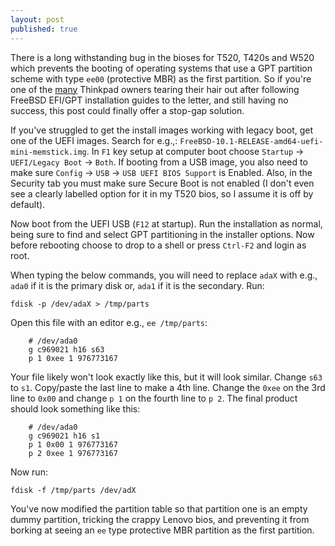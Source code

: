 ```yaml
---
layout: post
published: true
---
```


There is a long withstanding bug in the bioses for T520, T420s and W520 which prevents the booting of operating systems that use a GPT partition scheme with type `ee00` (protective MBR) as the first partition. So if you're one of the [many](http://forums.lenovo.com/t5/Linux-Discussion/Lenovo-Thinkpad-T520-doesn-t-boot-with-GPT-slices-on-FreeBSD-9/td-p/555317) Thinkpad owners tearing their hair out after following FreeBSD EFI/GPT installation guides to the letter, and still having no success, this post could finally offer a stop-gap solution. 

If you've struggled to get the install images working with legacy boot, get one of the UEFI images. Search for e.g.,: `FreeBSD-10.1-RELEASE-amd64-uefi-mini-memstick.img`. In `F1` key setup at computer boot choose `Startup` -> `UEFI/Legacy Boot` -> `Both`. If booting from a USB image, you also need to make sure `Config` -> `USB` -> `USB UEFI BIOS Support` is Enabled. Also, in the Security tab you must make sure Secure Boot is not enabled (I don't even see a clearly labelled option for it in my T520 bios, so I assume it is off by default).

Now boot from the UEFI USB (`F12` at startup). Run the installation as normal, being sure to find and select GPT partitioning in the installer options. Now before rebooting choose to drop to a shell or press `Ctrl-F2` and login as root.

When typing the below commands, you will need to replace `adaX` with e.g., `ada0` if it is the primary disk or, `ada1` if it is the secondary. Run:

```
fdisk -p /dev/adaX > /tmp/parts
```

Open this file with an editor e.g., `ee /tmp/parts`:

```
    # /dev/ada0
    g c969021 h16 s63
    p 1 0xee 1 976773167
```

Your file likely won't look exactly like this, but it will look similar. Change `s63` to `s1`. Copy/paste the last line to make a 4th line. Change the `0xee` on the 3rd line to `0x00` and change `p 1` on the fourth line to 	`p 2`. The final product should look something like this:

```
    # /dev/ada0
    g c969021 h16 s1
    p 1 0x00 1 976773167
    p 2 0xee 1 976773167
```

Now run:

```
fdisk -f /tmp/parts /dev/adX
```

You've now modified the partition table so that partition one is an empty dummy partition, tricking the crappy Lenovo bios, and preventing it from borking at seeing an `ee` type protective MBR partition as the first partition.